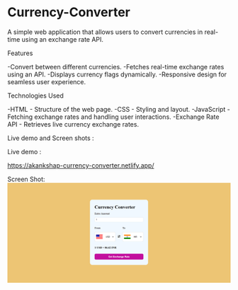 # Currency-Converter

A simple web application that allows users to convert currencies in real-time using an exchange rate API.

Features

-Convert between different currencies.
-Fetches real-time exchange rates using an API.
-Displays currency flags dynamically.
-Responsive design for seamless user experience.

Technologies Used

-HTML - Structure of the web page.
-CSS - Styling and layout.
-JavaScript - Fetching exchange rates and handling user interactions.
-Exchange Rate API - Retrieves live currency exchange rates.

Live demo and Screen shots :

Live demo :

https://akankshap-currency-converter.netlify.app/

Screen Shot:
![alt text](<demo.png>)

